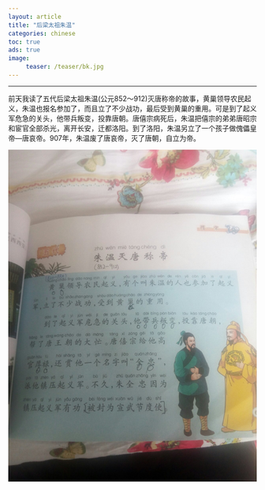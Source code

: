 ```yaml
---
layout: article
title: "后梁太祖朱温"
categories: chinese
toc: true
ads: true
image:
     teaser: /teaser/bk.jpg
---
```


---

前天我读了五代后梁太祖朱温(公元852～912)灭唐称帝的故事，黄巢领导农民起义，朱温也报名参加了，而且立了不少战功，最后受到黄巢的重用。可是到了起义军危急的关头，他带兵叛变，投靠唐朝。唐僖宗病死后，朱温把僖宗的弟弟唐昭宗和宦官全部杀光，离开长安，迁都洛阳。到了洛阳，朱温另立了一个孩子做傀儡皇帝—唐哀帝。907年，朱温废了唐哀帝，灭了唐朝，自立为帝。

![1](https://github.com/storage201602/storage201602/blob/master/chenyifan2016/_posts/chinese/2016-02-10-1038chinese.md/0210_57.jpg?raw=true)